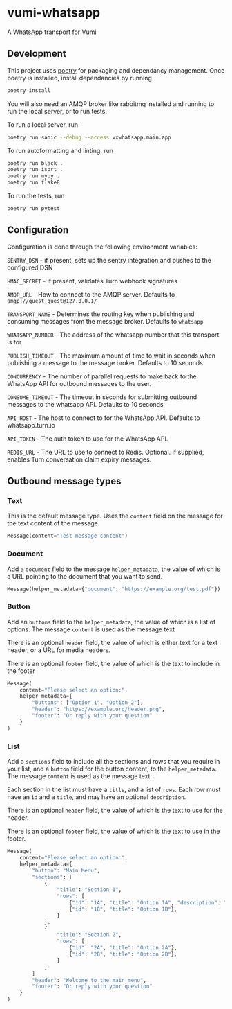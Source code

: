 # vumi-whatsapp
A WhatsApp transport for Vumi


## Development
This project uses [poetry](https://python-poetry.org/docs/) for packaging and dependancy
management. Once poetry is installed, install dependancies by running
```bash
poetry install
```

You will also need an AMQP broker like rabbitmq installed and running to run the local
server, or to run tests.

To run a local server, run
```bash
poetry run sanic --debug --access vxwhatsapp.main.app
```

To run autoformatting and linting, run
```bash
poetry run black .
poetry run isort .
poetry run mypy .
poetry run flake8
```

To run the tests, run
```bash
poetry run pytest
```

## Configuration
Configuration is done through the following environment variables:

`SENTRY_DSN` - if present, sets up the sentry integration and pushes to the configured
DSN

`HMAC_SECRET` - if present, validates Turn webhook signatures

`AMQP_URL` - How to connect to the AMQP server. Defaults to
`amqp://guest:guest@127.0.0.1/`

`TRANSPORT_NAME` - Determines the routing key when publishing and consuming messages
from the message broker. Defaults to `whatsapp`

`WHATSAPP_NUMBER` - The address of the whatsapp number that this transport is for

`PUBLISH_TIMEOUT` - The maximum amount of time to wait in seconds when publishing a
message to the message broker. Defaults to 10 seconds

`CONCURRENCY` - The number of parallel requests to make back to the WhatsApp API for
outbound messages to the user.

`CONSUME_TIMEOUT` - The timeout in seconds for submitting outbound messages to the
whatsapp API. Defaults to 10 seconds

`API_HOST` - The host to connect to for the WhatsApp API. Defaults to whatsapp.turn.io

`API_TOKEN` - The auth token to use for the WhatsApp API.

`REDIS_URL` - The URL to use to connect to Redis. Optional. If supplied, enables Turn
conversation claim expiry messages.


## Outbound message types

### Text
This is the default message type. Uses the `content` field on the message for the text
content of the message

```python
Message(content="Test message content")
```

### Document
Add a `document` field to the message `helper_metadata`, the value of which is a URL
pointing to the document that you want to send.

```python
Message(helper_metadata={"document": "https://example.org/test.pdf"})
```

### Button
Add an `buttons` field to the `helper_metadata`, the value of which is a list of
options. The message `content` is used as the message text

There is an optional `header` field, the value of which is either text for
a text header, or a URL for media headers.

There is an optional `footer` field, the value of which is the text to include in the
footer

```python
Message(
    content="Please select an option:",
    helper_metadata={
        "buttons": ["Option 1", "Option 2"],
        "header": "https://example.org/header.png",
        "footer": "Or reply with your question"
    }
)
```

### List
Add a `sections` field to include all the sections and rows that you require in your
list, and a `button` field for the button content, to the `helper_metadata`. The message
`content` is used as the message text.

Each section in the list must have a `title`, and a list of `rows`. Each row must have
an `id` and a `title`, and may have an optional `description`.

There is an optional `header` field, the value of which is the text to use for the
header.

There is an optional `footer` field, the value of which is the text to use in the
footer.

```python
Message(
    content="Please select an option:",
    helper_metadata={
        "button": "Main Menu",
        "sections": [
            {
                "title": "Section 1",
                "rows": [
                    {"id": "1A", "title": "Option 1A", "description": "1A description"},
                    {"id": "1B", "title": "Option 1B"},
                ]
            },
            {
                "title": "Section 2",
                "rows": [
                    {"id": "2A", "title": "Option 2A"},
                    {"id": "2B", "title": "Option 2B"},
                ]
            }
        ]
        "header": "Welcome to the main menu",
        "footer": "Or reply with your question"
    }
)
```
